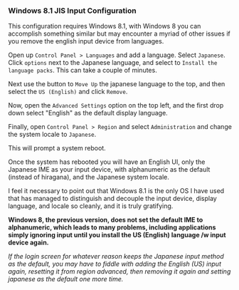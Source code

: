 
### Windows 8.1 JIS Input Configuration

This configuration requires Windows 8.1, with Windows 8 you can accomplish something similar but may encounter a myriad of other issues if you remove the english input device from languages.

Open up `Control Panel > Languages` and add a language.  Select `Japanese`.  Click `options` next to the Japanese language, and select to `Install the language packs`.  This can take a couple of minutes.

Next use the button to `Move Up` the japanese language to the top, and then select the `US (English)` and click `Remove`.

Now, open the `Advanced Settings` option on the top left, and the first drop down select "English" as the default display language.

Finally, open `Control Panel > Region` and select `Administration` and change the system locale to `Japanese`.

This will prompt a system reboot.

Once the system has rebooted you will have an English UI, only the Japanese IME as your input device, with alphanumeric as the default (instead of hiragana), and the Japanese system locale.

I feel it necessary to point out that Windows 8.1 is the only OS I have used that has managed to distinguish and decouple the input device, display language, and locale so cleanly, and it is truly gratifying.

**Windows 8, the previous version, does not set the default IME to alphanumeric, which leads to many problems, including applications simply ignoring input until you install the US (English) language /w input device again.**

_If the login screen for whatever reason keeps the Japanese input method as the default, you may have to fiddle with adding the English (US) input again, resetting it from region advanced, then removing it again and setting japanese as the default one more time._

